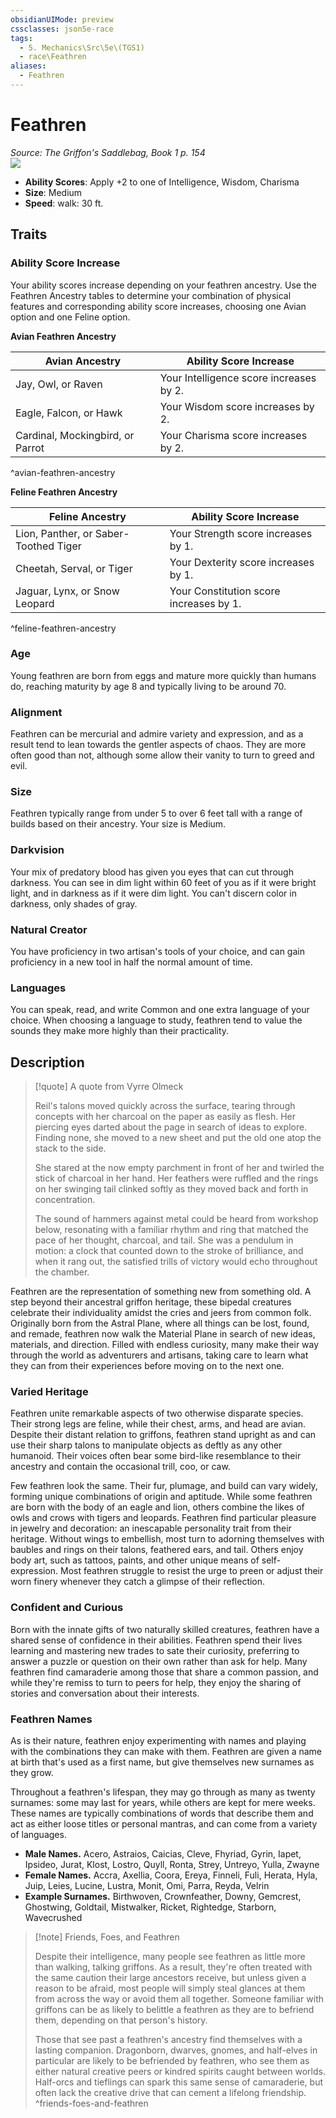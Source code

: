 ```yaml
---
obsidianUIMode: preview
cssclasses: json5e-race
tags:
  - 5. Mechanics\Src\5e\(TGS1)
  - race\Feathren
aliases:
  - Feathren
---
```

# Feathren
*Source: The Griffon's Saddlebag, Book 1 p. 154*  
![](https://raw.githubusercontent.com/TheGiddyLimit/homebrew/master/_img/TGS1/Feathren.webp#right)  

- **Ability Scores**: Apply +2 to one of Intelligence, Wisdom, Charisma
- **Size**: Medium
- **Speed**: walk: 30 ft.

## Traits

### Ability Score Increase

Your ability scores increase depending on your feathren ancestry. Use the Feathren Ancestry tables to determine your combination of physical features and corresponding ability score increases, choosing one Avian option and one Feline option.

**Avian Feathren Ancestry**

| Avian Ancestry | Ability Score Increase |
|----------------|------------------------|
| Jay, Owl, or Raven | Your Intelligence score increases by 2. |
| Eagle, Falcon, or Hawk | Your Wisdom score increases by 2. |
| Cardinal, Mockingbird, or Parrot | Your Charisma score increases by 2. |
^avian-feathren-ancestry

**Feline Feathren Ancestry**

| Feline Ancestry | Ability Score Increase |
|-----------------|------------------------|
| Lion, Panther, or Saber-Toothed Tiger | Your Strength score increases by 1. |
| Cheetah, Serval, or Tiger | Your Dexterity score increases by 1. |
| Jaguar, Lynx, or Snow Leopard | Your Constitution score increases by 1. |
^feline-feathren-ancestry

### Age

Young feathren are born from eggs and mature more quickly than humans do, reaching maturity by age 8 and typically living to be around 70.

### Alignment

Feathren can be mercurial and admire variety and expression, and as a result tend to lean towards the gentler aspects of chaos. They are more often good than not, although some allow their vanity to turn to greed and evil.

### Size

Feathren typically range from under 5 to over 6 feet tall with a range of builds based on their ancestry. Your size is Medium.

### Darkvision

Your mix of predatory blood has given you eyes that can cut through darkness. You can see in dim light within 60 feet of you as if it were bright light, and in darkness as if it were dim light. You can't discern color in darkness, only shades of gray.

### Natural Creator

You have proficiency in two artisan's tools of your choice, and can gain proficiency in a new tool in half the normal amount of time.

### Languages

You can speak, read, and write Common and one extra language of your choice. When choosing a language to study, feathren tend to value the sounds they make more highly than their practicality.

## Description

> [!quote] A quote from Vyrre Olmeck  
> 
> Reil's talons moved quickly across the surface, tearing through concepts with her charcoal on the paper as easily as flesh. Her piercing eyes darted about the page in search of ideas to explore. Finding none, she moved to a new sheet and put the old one atop the stack to the side.
> 
> She stared at the now empty parchment in front of her and twirled the stick of charcoal in her hand. Her feathers were ruffled and the rings on her swinging tail clinked softly as they moved back and forth in concentration.
> 
> The sound of hammers against metal could be heard from workshop below, resonating with a familiar rhythm and ring that matched the pace of her thought, charcoal, and tail. She was a pendulum in motion: a clock that counted down to the stroke of brilliance, and when it rang out, the satisfied trills of victory would echo throughout the chamber.

Feathren are the representation of something new from something old. A step beyond their ancestral griffon heritage, these bipedal creatures celebrate their individuality amidst the cries and jeers from common folk. Originally born from the Astral Plane, where all things can be lost, found, and remade, feathren now walk the Material Plane in search of new ideas, materials, and direction. Filled with endless curiosity, many make their way through the world as adventurers and artisans, taking care to learn what they can from their experiences before moving on to the next one.

### Varied Heritage

Feathren unite remarkable aspects of two otherwise disparate species. Their strong legs are feline, while their chest, arms, and head are avian. Despite their distant relation to griffons, feathren stand upright as and can use their sharp talons to manipulate objects as deftly as any other humanoid. Their voices often bear some bird-like resemblance to their ancestry and contain the occasional trill, coo, or caw.

Few feathren look the same. Their fur, plumage, and build can vary widely, forming unique combinations of origin and aptitude. While some feathren are born with the body of an eagle and lion, others combine the likes of owls and crows with tigers and leopards. Feathren find particular pleasure in jewelry and decoration: an inescapable personality trait from their heritage. Without wings to embellish, most turn to adorning themselves with baubles and rings on their talons, feathered ears, and tail. Others enjoy body art, such as tattoos, paints, and other unique means of self-expression. Most feathren struggle to resist the urge to preen or adjust their worn finery whenever they catch a glimpse of their reflection.

### Confident and Curious

Born with the innate gifts of two naturally skilled creatures, feathren have a shared sense of confidence in their abilities. Feathren spend their lives learning and mastering new trades to sate their curiosity, preferring to answer a puzzle or question on their own rather than ask for help. Many feathren find camaraderie among those that share a common passion, and while they're remiss to turn to peers for help, they enjoy the sharing of stories and conversation about their interests.

### Feathren Names

As is their nature, feathren enjoy experimenting with names and playing with the combinations they can make with them. Feathren are given a name at birth that's used as a first name, but give themselves new surnames as they grow.

Throughout a feathren's lifespan, they may go through as many as twenty surnames: some may last for years, while others are kept for mere weeks. These names are typically combinations of words that describe them and act as either loose titles or personal mantras, and can come from a variety of languages.

- **Male Names.** Acero, Astraios, Caicias, Cleve, Fhyriad, Gyrin, Iapet, Ipsideo, Jurat, Klost, Lostro, Quyll, Ronta, Strey, Untreyo, Yulla, Zwayne  
- **Female Names.** Accra, Axellia, Coora, Ereya, Finneli, Fuli, Herata, Hyla, Juip, Leies, Lucine, Lustra, Monit, Omi, Parra, Reyda, Velrin  
- **Example Surnames.** Birthwoven, Crownfeather, Downy, Gemcrest, Ghostwing, Goldtail, Mistwalker, Ricket, Rightedge, Starborn, Wavecrushed  

> [!note] Friends, Foes, and Feathren
> 
> Despite their intelligence, many people see feathren as little more than walking, talking griffons. As a result, they're often treated with the same caution their large ancestors receive, but unless given a reason to be afraid, most people will simply steal glances at them from across the way or avoid them all together. Someone familiar with griffons can be as likely to belittle a feathren as they are to befriend them, depending on that person's history.
> 
> Those that see past a feathren's ancestry find themselves with a lasting companion. Dragonborn, dwarves, gnomes, and half-elves in particular are likely to be befriended by feathren, who see them as either natural creative peers or kindred spirits caught between worlds. Half-orcs and tieflings can spark this same sense of camaraderie, but often lack the creative drive that can cement a lifelong friendship.
^friends-foes-and-feathren
